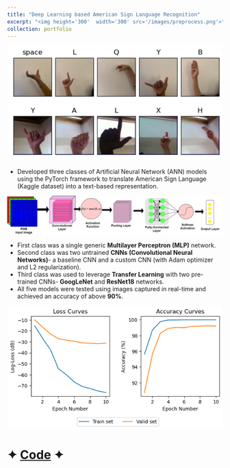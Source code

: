 ```yaml
---
title: "Deep Learning based American Sign Language Recognition"
excerpt: "<img height='300'  width='300' src='/images/preprocess.png'>"
collection: portfolio
---
```


![pre](/images/test-dataset1.png)
![dat](/images/dataset.png)

* Developed three classes of Artificial Neural Network (ANN) models using the PyTorch framework to translate American Sign Language (Kaggle dataset) into a text-based representation.

![arch](/images/cnnarchitecture.jpg)

* First class was a single generic **Multilayer Perceptron (MLP)** network.
* Second class was two untrained **CNNs (Convolutional Neural Networks)**- a baseline CNN and a custom CNN (with Adam optimizer and L2 regularization).
* Third class was used to leverage **Transfer Learning** with two pre-trained CNNs- **GoogLeNet** and **ResNet18** networks.
* All five models were tested using images captured in real-time and achieved an accuracy of above **90%**.

![google](/images/googlenet_training.png)

# ✦ [Code](https://github.com/SudarshanaSRao/EE541-final_project-USC) ✦ 
